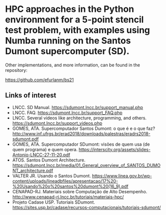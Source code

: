# HPC approaches in the Python environment for a 5-point stencil test problem, with examples using Numba running on the Santos Dumont supercomputer (SD).

Other implementations, and more information, can be found in the repository:

https://github.com/efurlanm/bs21


## Links of interest

* LNCC. SD Manual. https://sdumont.lncc.br/support_manual.php
* LNCC. FAQ. https://sdumont.lncc.br/support_FAQ.php
* LNCC. Several videos like architecture, programming, and others. https://sdumont.lncc.br/support_videos.php
* GOMES, ATA. Supercomputador Santos Dumont: o que é e o que faz? http://www.inf.ufrgs.br/erad2018/downloads/palestras/eradrs2018-sdumont.pdf
* GOMES, ATA. Supercomputador SDumont: visões de quem usa (de quem programa) e quem opera. https://interscity.org/assets/slides-Antonio-LNCC-27-11-20.pdf
* ATOS. Santos Dumont Architecture. https://sdumont.lncc.br/media/01_General_overview_of_SANTOS_DUMONT_architecture.pdf
* VALTER JR. Usando o Santos Dumont. https://www.linea.gov.br/wp-content/uploads/lineadbfiles/apresentacao/17%20-%20Usando%20o%20santos%20dumont%20(16_9).pdf
* CENAPAD-RJ. Materiais sobre Computação de Alto Desempenho. http://www.cenapad-rj.lncc.br/tutoriais/materiais-hpc/
* Projeto Cadase USP. Tutoriais SDumont. https://sites.usp.br/cadase/recursos-computacionais/tutoriais-sdumont/
